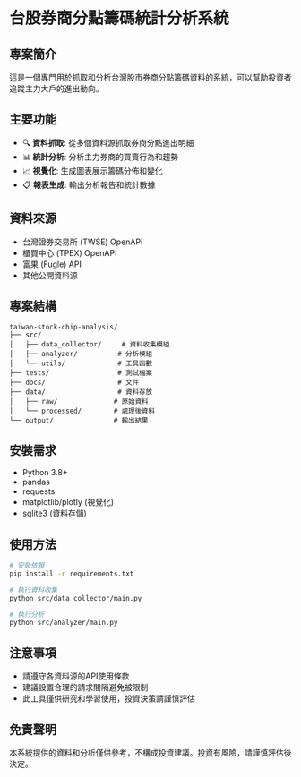 # 台股券商分點籌碼統計分析系統

## 專案簡介
這是一個專門用於抓取和分析台灣股市券商分點籌碼資料的系統，可以幫助投資者追蹤主力大戶的進出動向。

## 主要功能
- 🔍 **資料抓取**: 從多個資料源抓取券商分點進出明細
- 📊 **統計分析**: 分析主力券商的買賣行為和趨勢
- 📈 **視覺化**: 生成圖表展示籌碼分佈和變化
- 📋 **報表生成**: 輸出分析報告和統計數據

## 資料來源
- 台灣證券交易所 (TWSE) OpenAPI
- 櫃買中心 (TPEX) OpenAPI  
- 富果 (Fugle) API
- 其他公開資料源

## 專案結構
```
taiwan-stock-chip-analysis/
├── src/
│   ├── data_collector/     # 資料收集模組
│   ├── analyzer/          # 分析模組
│   └── utils/             # 工具函數
├── tests/                 # 測試檔案
├── docs/                  # 文件
├── data/                  # 資料存放
│   ├── raw/              # 原始資料
│   └── processed/        # 處理後資料
└── output/               # 輸出結果
```

## 安裝需求
- Python 3.8+
- pandas
- requests
- matplotlib/plotly (視覺化)
- sqlite3 (資料存儲)

## 使用方法
```bash
# 安裝依賴
pip install -r requirements.txt

# 執行資料收集
python src/data_collector/main.py

# 執行分析
python src/analyzer/main.py
```

## 注意事項
- 請遵守各資料源的API使用條款
- 建議設置合理的請求間隔避免被限制
- 此工具僅供研究和學習使用，投資決策請謹慎評估

## 免責聲明
本系統提供的資料和分析僅供參考，不構成投資建議。投資有風險，請謹慎評估後決定。